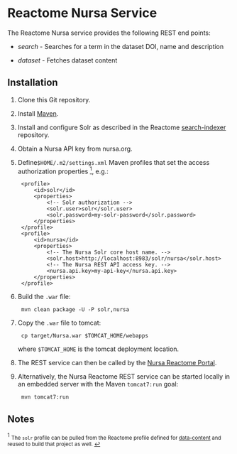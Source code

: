 Reactome Nursa Service
======================
The Reactome Nursa service provides the following REST end points:

* _search_ - Searches for a term in the dataset DOI, name and description

* _dataset_ - Fetches dataset content

Installation
------------
1. Clone this Git repository.

2. Install [Maven](http://maven.apache.org/install.html).

3. Install and configure Solr as described in the Reactome
   [search-indexer](https://github.com/reactome/search-indexer) repository.

4. Obtain a Nursa API key from nursa.org.
 
5. Define`$HOME/.m2/settings.xml` Maven profiles that set the access
   authorization properties
   <a name="solr-profile-note-link" href="#user-content-solr-profile-note"><sup>1</sup></a>,
   e.g.:

        <profile>
            <id>solr</id>
            <properties>
                <!-- Solr authorization -->
                <solr.user>solr</solr.user>
                <solr.password>my-solr-password</solr.password>
            </properties>
        </profile>
        <profile>
            <id>nursa</id>
            <properties>
                <!-- The Nursa Solr core host name. -->
                <solr.host>http://localhost:8983/solr/nursa</solr.host>
                <!-- The Nursa REST API access key. -->
                <nursa.api.key>my-api-key</nursa.api.key>
            </properties>
        </profile>

5. Build the `.war` file:

        mvn clean package -U -P solr,nursa

6. Copy the `.war` file to tomcat:

        cp target/Nursa.war $TOMCAT_HOME/webapps
   
   where `$TOMCAT_HOME` is the tomcat deployment location.

7. The REST service can then be called by the
   [Nursa Reactome Portal](https://github.com/nursa-reactome/browser).

8. Alternatively, the Nursa Reactome REST service can be started locally
   in an embedded server with the Maven `tomcat7:run` goal: 

        mvn tomcat7:run

Notes
-----
<a name="solr-profile-note"><sup>1</sup></a>
<small>
   The `solr` profile can be pulled from the Reactome profile
   defined for [data-content](https://github.com/reactome/data-content)
   and reused to build that project as well.
   [&hookleftarrow;](#user-content-solr-profile-note-link)
</small>
